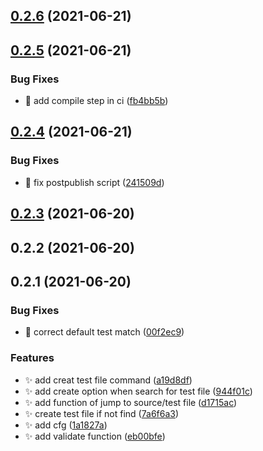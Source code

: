 ## [0.2.6](https://github.com/wjgogogo/vscode-find-test-file/compare/v0.2.5...v0.2.6) (2021-06-21)

## [0.2.5](https://github.com/wjgogogo/vscode-find-test-file/compare/v0.2.4...v0.2.5) (2021-06-21)

### Bug Fixes

- 💚 add compile step in ci ([fb4bb5b](https://github.com/wjgogogo/vscode-find-test-file/commit/fb4bb5b4c04aba97ade23e40de7683cf91a7d2ad))

## [0.2.4](https://github.com/wjgogogo/vscode-find-test-file/compare/v0.2.3...v0.2.4) (2021-06-21)

### Bug Fixes

- 👷 fix postpublish script ([241509d](https://github.com/wjgogogo/vscode-find-test-file/commit/241509d416afd3099d3c449513fbd64b17a05129))

## [0.2.3](https://github.com/wjgogogo/vscode-find-test-file/compare/v0.2.2...v0.2.3) (2021-06-20)

## 0.2.2 (2021-06-20)

## 0.2.1 (2021-06-20)

### Bug Fixes

- 🐛 correct default test match ([00f2ec9](https://github.com/wjgogogo/vscode-find-test-file/commit/00f2ec962406a70514ae33db0b046a49d0f540c1))

### Features

- ✨ add creat test file command ([a19d8df](https://github.com/wjgogogo/vscode-find-test-file/commit/a19d8dfdfc92261c8d9b992d0ec794eb7e61880c))
- ✨ add create option when search for test file ([944f01c](https://github.com/wjgogogo/vscode-find-test-file/commit/944f01ce0787847886f39d97a2ca32c47d8995a8))
- ✨ add function of jump to source/test file ([d1715ac](https://github.com/wjgogogo/vscode-find-test-file/commit/d1715acfb1eb7c5fd25e03a9ddfd9b3cdfed46ba))
- ✨ create test file if not find ([7a6f6a3](https://github.com/wjgogogo/vscode-find-test-file/commit/7a6f6a3e52dd2834e4d4790ba1fb7df2263e1403))
- ✨ add cfg ([1a1827a](https://github.com/wjgogogo/vscode-find-test-file/commit/1a1827ac05dcf9150e0275fb09045c3701175399))
- ✨ add validate function ([eb00bfe](https://github.com/wjgogogo/vscode-find-test-file/commit/eb00bfe888b3741891b37c2fb57832d5b844ac43))
